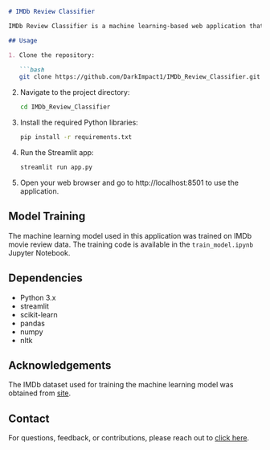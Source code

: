 
```markdown
# IMDb Review Classifier

IMDb Review Classifier is a machine learning-based web application that analyzes movie reviews to predict whether they are positive or negative.

## Usage

1. Clone the repository:

   ```bash
   git clone https://github.com/DarkImpact1/IMDb_Review_Classifier.git
   ```

2. Navigate to the project directory:

   ```bash
   cd IMDb_Review_Classifier
   ```

3. Install the required Python libraries:

   ```bash
   pip install -r requirements.txt
   ```

4. Run the Streamlit app:

   ```bash
   streamlit run app.py
   ```

5. Open your web browser and go to http://localhost:8501 to use the application.

## Model Training

The machine learning model used in this application was trained on IMDb movie review data. The training code is available in the `train_model.ipynb` Jupyter Notebook.

## Dependencies

- Python 3.x
- streamlit
- scikit-learn
- pandas
- numpy
- nltk

## Acknowledgements

The IMDb dataset used for training the machine learning model was obtained from [site](https://www.kaggle.com/code/lakshmi25npathi/sentiment-analysis-of-imdb-movie-reviews).




## Contact

For questions, feedback, or contributions, please reach out to [click here](mailto:mohit.dev.new@gmail.com).
```
